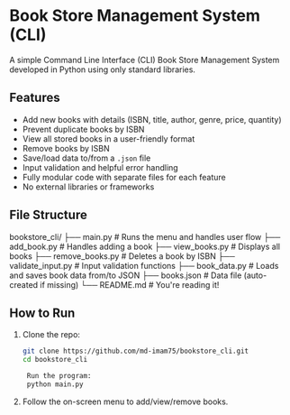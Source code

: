 # Book Store Management System (CLI)

A simple Command Line Interface (CLI) Book Store Management System developed in Python using only standard libraries.

##  Features

-  Add new books with details (ISBN, title, author, genre, price, quantity)
-  Prevent duplicate books by ISBN
-  View all stored books in a user-friendly format
-  Remove books by ISBN
-  Save/load data to/from a `.json` file
-  Input validation and helpful error handling
-  Fully modular code with separate files for each feature
-  No external libraries or frameworks

##  File Structure

bookstore_cli/ 
├── main.py # Runs the menu and handles user flow 
├── add_book.py # Handles adding a book 
├── view_books.py # Displays all books 
├── remove_books.py # Deletes a book by ISBN 
├── validate_input.py # Input validation functions 
├── book_data.py # Loads and saves book data from/to JSON 
├── books.json # Data file (auto-created if missing) 
└── README.md # You're reading it!


##  How to Run

1. Clone the repo:
   ```bash
   git clone https://github.com/md-imam75/bookstore_cli.git
   cd bookstore_cli

    Run the program:
    python main.py

3. Follow the on-screen menu to add/view/remove books.
